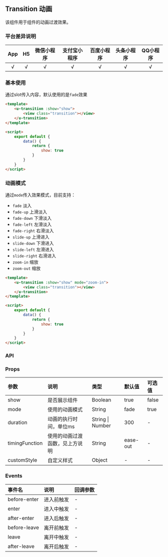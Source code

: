 ## Transition 动画 <to-api/>

<demo-model url="/pages/componentsA/transition/transition"></demo-model>

该组件用于组件的动画过渡效果。

### 平台差异说明

|App|H5	|微信小程序	|支付宝小程序		|百度小程序	|头条小程序	|QQ小程序	|
|:-:|:-:|:-:		|:-:			|:-:		|:-:		|:-:		|
|√	|√	|√			|√				|√			|√			|√			|

### 基本使用
通过slot传入内容，默认使用的是`fade`效果
```html
<template>
    <u-transition :show="show">
        <view class="transition"></view>
    </u-transition>
</template>

<script>
    export default {
        data() {
            return {
                show: true
            }
        }
    }
</script>
```

### 动画模式

通过`mode`传入效果模式，目前支持：
- `fade` 淡入
- `fade-up` 上滑淡入
- `fade-down` 下滑淡入
- `fade-left` 左滑淡入
- `fade-right` 右滑淡入
- `slide-up` 上滑进入
- `slide-down` 下滑进入
- `slide-left` 左滑进入
- `slide-right` 右滑进入
- `zoom-in` 缩放
- `zoom-out` 缩放

```html
<template>
    <u-transition :show="show" mode="zoom-in">
        <view class="transition"></view>
    </u-transition>
</template>

<script>
    export default {
        data() {
            return {
                show: true
            }
        }
    }
</script>
```


### API

### Props

| 参数			| 说明							| 类型					| 默认值		|  可选值	|
|:-				|:-								|:-						|:-			|:-			|
| show			| 是否展示组件					| Boolean				| true		| false		|
| mode			| 使用的动画模式					| String				| fade		| true		|
| duration		| 动画的执行时间，单位ms			| String &#124; Number	| 300		| -			|
| timingFunction| 使用的动画过渡函数，见上方说明	| String				| ease-out	| -			|
| customStyle	| 自定义样式						| Object				| -			| -			|

### Events

| 事件名			| 说明		| 回调参数	|
| :-			| :-		| :-		|
| before-enter	| 进入前触发	| -			|
| enter			| 进入中触发	| -			|
| after-enter	| 进入后触发	| -			|
| before-leave	| 离开前触发	| -			|
| leave			| 离开中触发	| -			|
| after-leave	| 离开后触发	| -			|


<style scoped>
h3[id=events] + table thead tr th:nth-child(2){
	width: 33.3%;
}

h3[id=methods] + p + table thead tr th:nth-child(2){
	width: 70%;
}
</style>
